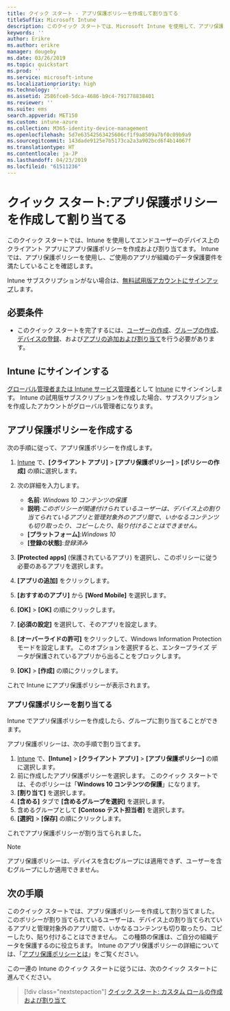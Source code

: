 ```yaml
---
title: クイック スタート - アプリ保護ポリシーを作成して割り当てる
titleSuffix: Microsoft Intune
description: このクイック スタートでは、Microsoft Intune を使用して、アプリ保護ポリシーを作成および割り当てます。
keywords: ''
author: Erikre
ms.author: erikre
manager: dougeby
ms.date: 03/26/2019
ms.topic: quickstart
ms.prod: ''
ms.service: microsoft-intune
ms.localizationpriority: high
ms.technology: ''
ms.assetid: 2586fce0-5dca-4686-b9c4-791778838401
ms.reviewer: ''
ms.suite: ems
search.appverid: MET150
ms.custom: intune-azure
ms.collection: M365-identity-device-management
ms.openlocfilehash: 5d7e63542563425606cf1f9a8509a7bf0c09b9a9
ms.sourcegitcommit: 143dade9125e7b5173ca2a3a902bcd6f4b14067f
ms.translationtype: HT
ms.contentlocale: ja-JP
ms.lasthandoff: 04/23/2019
ms.locfileid: "61511236"
---
```

# <a name="quickstart-create-and-assign-an-app-protection-policy"></a>クイック スタート:アプリ保護ポリシーを作成して割り当てる

このクイック スタートでは、Intune を使用してエンドユーザーのデバイス上のクライアント アプリにアプリ保護ポリシーを作成および割り当てます。 Intune では、アプリ保護ポリシーを使用し、ご使用のアプリが組織のデータ保護要件を満たしていることを確認します。

Intune サブスクリプションがない場合は、[無料試用版アカウントにサインアップ](free-trial-sign-up.md)します。

## <a name="prerequisites"></a>必要条件

- このクイック スタートを完了するには、[ユーザーの作成](quickstart-create-user.md)、[グループの作成](quickstart-create-group.md)、[デバイスの登録](quickstart-setup-auto-enrollment.md)、および[アプリの追加および割り当て](quickstart-add-assign-app.md)を行う必要があります。

## <a name="sign-in-to-intune"></a>Intune にサインインする

[グローバル管理者または Intune サービス管理者](users-add.md#types-of-administrators)として [Intune](https://aka.ms/intuneportal) にサインインします。 Intune の試用版サブスクリプションを作成した場合、サブスクリプションを作成したアカウントがグローバル管理者になります。

## <a name="create-an-app-protection-policy"></a>アプリ保護ポリシーを作成する

次の手順に従って、アプリ保護ポリシーを作成します。

1. [Intune](https://aka.ms/intuneportal) で、**[クライアント アプリ]** > **[アプリ保護ポリシー]** > **[ポリシーの作成]** の順に選択します。 
2. 次の詳細を入力します。 

    - **名前**: *Windows 10 コンテンツの保護*
    - **説明**:*このポリシーが関連付けられているユーザーは、デバイス上の割り当てられているアプリと管理対象外のアプリ間で、いかなるコンテンツも切り取ったり、コピーしたり、貼り付けることはできません。*
    - **[プラットフォーム]**:*Windows 10*
    - **[登録の状態]**:*登録済み*

3. **[Protected apps]** \(保護されているアプリ\) を選択し、このポリシーに従う必要のあるアプリを選択します。
4. **[アプリの追加]** をクリックします。
5. **[おすすめのアプリ]** から **[Word Mobile]** を選択します。
5. **[OK]** > **[OK]** の順にクリックします。 
6. **[必須の設定]** を選択して、そのアプリを設定します。
7. **[オーバーライドの許可]** をクリックして、Windows Information Protection モードを設定します。 このオプションを選択すると、エンタープライズ データが保護されているアプリから出ることをブロックします。
8. **[OK]** > **[作成]** の順にクリックします。

これで Intune にアプリ保護ポリシーが表示されます。

### <a name="assign-the-app-protection-policy"></a>アプリ保護ポリシーを割り当てる

Intune でアプリ保護ポリシーを作成したら、グループに割り当てることができます。 

アプリ保護ポリシーは、次の手順で割り当てます。

1.  [Intune](https://aka.ms/intuneportal) で、**[Intune]** > **[クライアント アプリ]** > **[アプリ保護ポリシー]** の順に選択します。 
2.  前に作成したアプリ保護ポリシーを選択します。 このクイック スタートでは、そのポリシーは「**Windows 10 コンテンツの保護**」になります。
3.  **[割り当て]** を選択します。
4.  **[含める]** タブで **[含めるグループを選択]** を選択します。
5.  含めるグループとして **[Contoso テスト担当者]** を選択します。
6.  **[選択]** > **[保存]** の順にクリックします。 

これでアプリ保護ポリシーが割り当てられました。

> [!NOTE]
> アプリ保護ポリシーは、デバイスを含むグループには適用できず、ユーザーを含むグループにしか適用できません。

## <a name="next-steps"></a>次の手順

このクイック スタートでは、アプリ保護ポリシーを作成して割り当てました。 このポリシーが割り当てられているユーザーは、デバイス上の割り当てられているアプリと管理対象外のアプリ間で、いかなるコンテンツも切り取ったり、コピーしたり、貼り付けることはできません。 この種類の保護は、ご自分の組織データを保護するのに役立ちます。 Intune のアプリ保護ポリシーの詳細については、「[アプリ保護ポリシーとは](app-protection-policy.md)」をご覧ください。

この一連の Intune のクイック スタートに従うには、次のクイック スタートに進んでください。

> [!div class="nextstepaction"]
> [クイック スタート: カスタム ロールの作成および割り当て](quickstart-create-custom-role.md)
